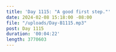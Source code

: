 ```yaml
---
title: 'Day 1115: "A good first step."'
date: 2024-02-08 15:18:00 -08:00
file: "/uploads/Day-B1115.mp3"
post: Day 1115
duration: '00:04:22'
length: 3770603
---
```


